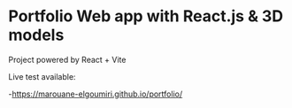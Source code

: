 # Portfolio Web app with React.js & 3D models

Project powered by React + Vite

Live test available:

-https://marouane-elgoumiri.github.io/portfolio/
